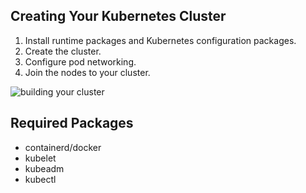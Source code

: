 Creating Your Kubernetes Cluster
-------------------------------------
1. Install runtime packages and Kubernetes configuration packages.
2. Create the cluster.
3. Configure pod networking.
4. Join the nodes to your cluster.  

![building your cluster](/images/building_your_cluster.jpg)


Required Packages
--------------------------
- containerd/docker
- kubelet
- kubeadm
- kubectl
